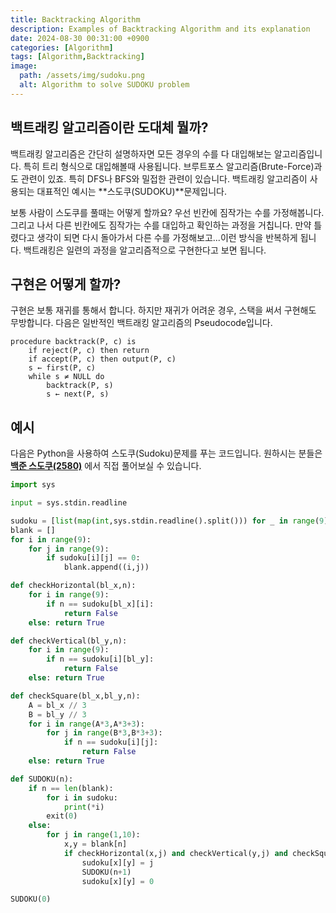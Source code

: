 ```yaml
---
title: Backtracking Algorithm
description: Examples of Backtracking Algorithm and its explanation
date: 2024-08-30 00:31:00 +0900
categories: [Algorithm]
tags: [Algorithm,Backtracking]
image:
  path: /assets/img/sudoku.png
  alt: Algorithm to solve SUDOKU problem
---
```


## 백트래킹 알고리즘이란 도대체 뭘까?

백트래킹 알고리즘은 간단히 설명하자면 모든 경우의 수를 다 대입해보는 알고리즘입니다. 특히 트리 형식으로 대입해볼때 사용됩니다. 브루트포스 알고리즘(Brute-Force)과도 관련이 있죠. 특히 DFS나 BFS와 밀접한 관련이 있습니다. 백트래킹 알고리즘이 사용되는 대표적인 예시는 **스도쿠(SUDOKU)**문제입니다. 

보통 사람이 스도쿠를 풀때는 어떻게 할까요? 우선 빈칸에 짐작가는 수를 가정해봅니다. 그리고 나서 다른 빈칸에도 짐작가는 수를 대입하고 확인하는 과정을 거칩니다. 만약 틀렸다고 생각이 되면 다시 돌아가서 다른 수를 가정해보고...이런 방식을 반복하게 됩니다. 백트래킹은 일련의 과정을 알고리즘적으로 구현한다고 보면 됩니다. 

## 구현은 어떻게 할까?

구현은 보통 재귀를 통해서 합니다. 하지만 재귀가 어려운 경우, 스택을 써서 구현해도 무방합니다. 다음은 일반적인 백트래킹 알고리즘의 Pseudocode입니다.

```text
procedure backtrack(P, c) is
    if reject(P, c) then return
    if accept(P, c) then output(P, c)
    s ← first(P, c)
    while s ≠ NULL do
        backtrack(P, s)
        s ← next(P, s)
```

## 예시

다음은 Python을 사용하여 스도쿠(Sudoku)문제를 푸는 코드입니다. 원하시는 분들은 [**백준 스도쿠(2580)**](https://www.acmicpc.net/problem/2580) 에서 직접 풀어보실 수 있습니다.

```python
import sys

input = sys.stdin.readline

sudoku = [list(map(int,sys.stdin.readline().split())) for _ in range(9)]
blank = []
for i in range(9):
    for j in range(9):
        if sudoku[i][j] == 0:
            blank.append((i,j))

def checkHorizontal(bl_x,n):
    for i in range(9):
        if n == sudoku[bl_x][i]:
            return False
    else: return True

def checkVertical(bl_y,n):
    for i in range(9):
        if n == sudoku[i][bl_y]:
            return False
    else: return True

def checkSquare(bl_x,bl_y,n):
    A = bl_x // 3
    B = bl_y // 3
    for i in range(A*3,A*3+3):
        for j in range(B*3,B*3+3):
            if n == sudoku[i][j]:
                return False
    else: return True

def SUDOKU(n):
    if n == len(blank):
        for i in sudoku:
            print(*i)
        exit(0)
    else:
        for j in range(1,10):
            x,y = blank[n]
            if checkHorizontal(x,j) and checkVertical(y,j) and checkSquare(x,y,j):
                sudoku[x][y] = j
                SUDOKU(n+1)
                sudoku[x][y] = 0

SUDOKU(0)
```